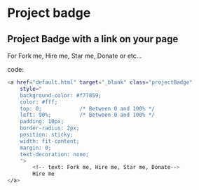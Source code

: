 # Project badge
## Project Badge with a link on your page

For Fork me, Hire me, Star me, Donate or etc...

code:
```sh
<a href="default.html" target="_blank" class="projectBadge"
    style="
    background-color: #f77859;
    color: #fff;     
    top: 0;            /* Between 0 and 100% */
    left: 90%;         /* Between 0 and 100% */
    padding: 10px;
    border-radius: 2px;
    position: sticky;
    width: fit-content;
    margin: 0;
    text-decoration: none;
    ">
        <!-- text: Fork me, Hire me, Star me, Donate-->
        Hire me
</a>
```

